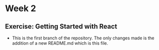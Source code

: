 # Week 2

## Exercise: Getting Started with React

- This is the first branch of the repository. The only changes made is the addition of a new README.md which is this file.